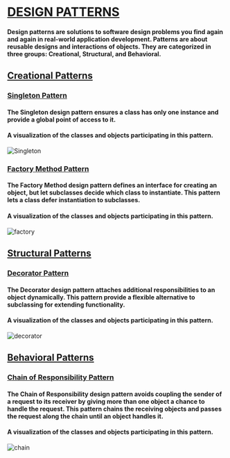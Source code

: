 # [DESIGN PATTERNS](#)

#### Design patterns are solutions to software design problems you find again and again in real-world application development. Patterns are about reusable designs and interactions of objects. They are categorized in three groups: Creational, Structural, and Behavioral.

## [Creational Patterns](#)

### [Singleton Pattern](https://github.com/serhatyamann/DESIGN_PATTERNS/tree/master/Singleton_Pattern)

#### The Singleton design pattern ensures a class has only one instance and provide a global point of access to it.

#### A visualization of the classes and objects participating in this pattern.
![Singleton](https://user-images.githubusercontent.com/25529312/139563016-f17a49c7-c538-4e4d-9046-f462903d34eb.png)

### [Factory Method Pattern](https://github.com/serhatyamann/DESIGN_PATTERNS/tree/master/Factory_Method_Pattern)

#### The Factory Method design pattern defines an interface for creating an object, but let subclasses decide which class to instantiate. This pattern lets a class defer instantiation to subclasses.

#### A visualization of the classes and objects participating in this pattern.
![factory](https://user-images.githubusercontent.com/25529312/139563021-ad0cdde9-5eda-4bc1-95cf-04ed9222e9e6.png)

## [Structural Patterns](#)

### [Decorator Pattern](https://github.com/serhatyamann/DESIGN_PATTERNS/tree/master/Decorator_Pattern)

#### The Decorator design pattern attaches additional responsibilities to an object dynamically. This pattern provide a flexible alternative to subclassing for extending functionality.

#### A visualization of the classes and objects participating in this pattern.
![decorator](https://user-images.githubusercontent.com/25529312/139563139-1261f29d-af1e-4c81-b078-9802526041a4.png)

## [Behavioral Patterns](#)

### [Chain of Responsibility Pattern](https://github.com/serhatyamann/DESIGN_PATTERNS/tree/master/Decorator_Pattern)

#### The Chain of Responsibility design pattern avoids coupling the sender of a request to its receiver by giving more than one object a chance to handle the request. This pattern chains the receiving objects and passes the request along the chain until an object handles it.

#### A visualization of the classes and objects participating in this pattern.
![chain](https://user-images.githubusercontent.com/25529312/139563170-6e278713-120c-44a8-adbb-6291b7767318.png)
